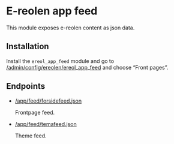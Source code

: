 # E-reolen app feed

This module exposes e-reolen content as json data.

## Installation

Install the `ereol_app_feed` module and go to
[/admin/config/ereolen/ereol_app_feed](/admin/config/ereolen/ereol_app_feed)
and choose “Front pages”.

## Endpoints

* [/app/feed/forsidefeed.json](/app/feed/forsidefeed.json)

  Frontpage feed.

* [/app/feed/temafeed.json](/app/feed/temafeed.json)

  Theme feed.
